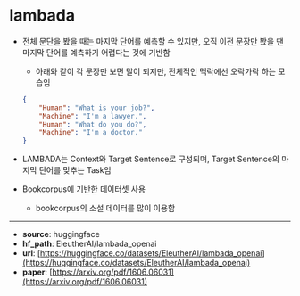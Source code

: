# lambada
- 전체 문단을 봤을 때는 마지막 단어를 예측할 수 있지만, 오직 이전 문장만 봤을 땐 마지막 단어를 예측하기 어렵다는 것에 기반함
    - 아래와 같이 각 문장만 보면 말이 되지만, 전체적인 맥락에선 오락가락 하는 모습임
    
    ```json
    {
        "Human": "What is your job?",
        "Machine": "I'm a lawyer.",
        "Human": "What do you do?",
        "Machine": "I'm a doctor."
    }
    ```
    
- LAMBADA는 Context와 Target Sentence로 구성되며, Target Sentence의 마지막 단어를 맞추는 Task임
- Bookcorpus에 기반한 데이터셋 사용
    - bookcorpus의 소설 데이터를 많이 이용함
---
+ **source**: huggingface
+ **hf_path**: EleutherAI/lambada_openai
+ **url**: [https://huggingface.co/datasets/EleutherAI/lambada_openai](https://huggingface.co/datasets/EleutherAI/lambada_openai)  
+ **paper**: [https://arxiv.org/pdf/1606.06031](https://arxiv.org/pdf/1606.06031)  
